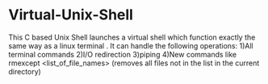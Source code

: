 # Virtual-Unix-Shell
This C based Unix Shell launches a virtual shell which function exactly the same way as a linux terminal .
It can handle the following operations:
1)All terminal commands
2)I/O redirection
3)piping
4)New commands like rmexcept <list_of_file_names> (removes all files not in the list in the current directory)
